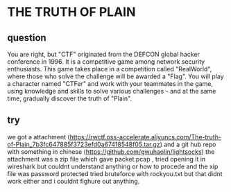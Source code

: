 # THE TRUTH OF PLAIN
## question
You are right, but "CTF" originated from the DEFCON global hacker conference in 1996. It is a competitive game among network security enthusiasts. This game takes place in a competition called "RealWorld", where those who solve the challenge will be awarded a "Flag". You will play a character named "CTFer" and work with your teammates in the game, using knowledge and skills to solve various challenges - and at the same time, gradually discover the truth of "Plain".
## try
we got a attachment (https://rwctf.oss-accelerate.aliyuncs.com/The-truth-of-Plain_7b3fc647885f3723efd0a67418548f05.tar.gz) and a git hub repo with something in chinese (https://github.com/gwuhaolin/lightsocks)
the attachment was a zip file which gave packet.pcap , tried opening it in wireshark but couldnt understand anything or how to procede and the xip file was password protected tried bruteforce with rockyou.txt but that didnt work either and i couldnt fighure out anything.
